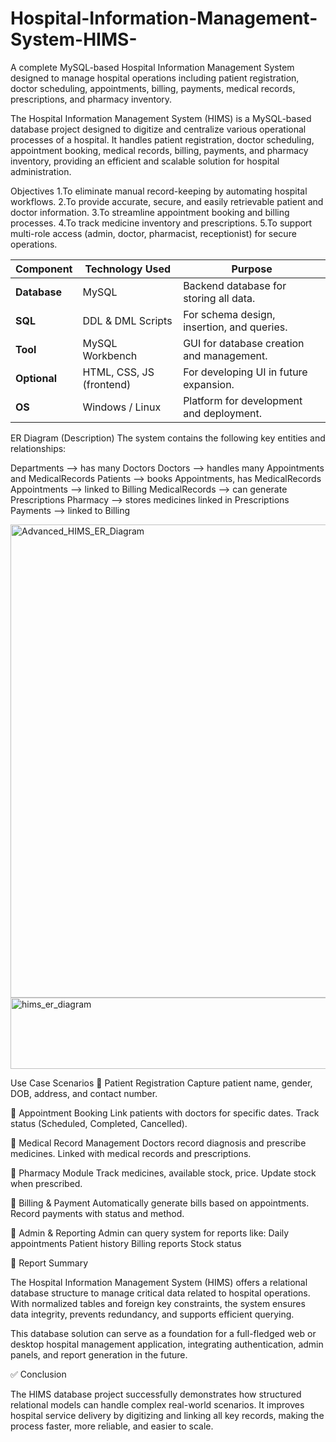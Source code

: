# Hospital-Information-Management-System-HIMS-
A complete MySQL-based Hospital Information Management System designed to manage hospital operations including patient registration, doctor scheduling, appointments, billing, payments, medical records, prescriptions, and pharmacy inventory.

The Hospital Information Management System (HIMS) is a MySQL-based database project designed to digitize and centralize various operational processes of a hospital. It handles patient registration, doctor scheduling, appointment booking, medical records, billing, payments, and pharmacy inventory, providing an efficient and scalable solution for hospital administration.

Objectives
1.To eliminate manual record-keeping by automating hospital workflows.
2.To provide accurate, secure, and easily retrievable patient and doctor information.
3.To streamline appointment booking and billing processes.
4.To track medicine inventory and prescriptions.
5.To support multi-role access (admin, doctor, pharmacist, receptionist) for secure operations.

| Component    | Technology Used          | Purpose                                    |
| ------------ | ------------------------ | ------------------------------------------ |
| **Database** | MySQL                    | Backend database for storing all data.     |
| **SQL**      | DDL & DML Scripts        | For schema design, insertion, and queries. |
| **Tool**     | MySQL Workbench          | GUI for database creation and management.  |
| **Optional** | HTML, CSS, JS (frontend) | For developing UI in future expansion.     |
| **OS**       | Windows / Linux          | Platform for development and deployment.   |

ER Diagram (Description)
The system contains the following key entities and relationships:

Departments ⟶ has many Doctors
Doctors ⟶ handles many Appointments and MedicalRecords
Patients ⟶ books Appointments, has MedicalRecords
Appointments ⟶ linked to Billing
MedicalRecords ⟶ can generate Prescriptions
Pharmacy ⟶ stores medicines linked in Prescriptions
Payments ⟶ linked to Billing

<img width="659" height="757" alt="Advanced_HIMS_ER_Diagram" src="https://github.com/user-attachments/assets/303a250c-7703-4521-97fe-7769fb8e72c0" />

<img width="768" height="114" alt="hims_er_diagram" src="https://github.com/user-attachments/assets/a14eda34-1db3-4dd3-9528-c73b4bc79beb" />

 Use Case Scenarios
🔹 Patient Registration
Capture patient name, gender, DOB, address, and contact number.

🔹 Appointment Booking
Link patients with doctors for specific dates. Track status (Scheduled, Completed, Cancelled).

🔹 Medical Record Management
Doctors record diagnosis and prescribe medicines. Linked with medical records and prescriptions.

🔹 Pharmacy Module
Track medicines, available stock, price. Update stock when prescribed.

🔹 Billing & Payment
Automatically generate bills based on appointments. Record payments with status and method.

🔹 Admin & Reporting
Admin can query system for reports like:
Daily appointments
Patient history
Billing reports
Stock status


📄 Report Summary

The Hospital Information Management System (HIMS) offers a relational database structure to manage critical data related to hospital operations. With normalized tables and foreign key constraints, the system ensures data integrity, prevents redundancy, and supports efficient querying.

This database solution can serve as a foundation for a full-fledged web or desktop hospital management application, integrating authentication, admin panels, and report generation in the future.

✅ Conclusion

The HIMS database project successfully demonstrates how structured relational models can handle complex real-world scenarios. It improves hospital service delivery by digitizing and linking all key records, making the process faster, more reliable, and easier to scale.



